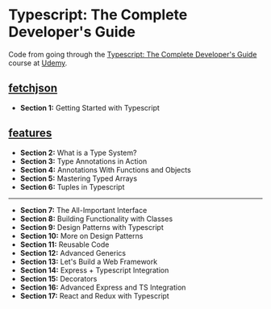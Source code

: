 # Typescript: The Complete Developer's Guide

Code from going through the [Typescript: The Complete Developer's Guide](https://www.udemy.com/typescript-the-complete-developers-guide/) course at [Udemy](https://www.udemy.com).

## [fetchjson](fetchjson)

- **Section 1:** Getting Started with Typescript

## [features](features)

- **Section 2:** What is a Type System?
- **Section 3:** Type Annotations in Action
- **Section 4:** Annotations With Functions and Objects
- **Section 5:** Mastering Typed Arrays
- **Section 6:** Tuples in Typescript

---

- **Section 7:** The All-Important Interface
- **Section 8:** Building Functionality with Classes
- **Section 9:** Design Patterns with Typescript
- **Section 10:** More on Design Patterns
- **Section 11:** Reusable Code
- **Section 12:** Advanced Generics
- **Section 13:** Let's Build a Web Framework
- **Section 14:** Express + Typescript Integration
- **Section 15:** Decorators
- **Section 16:** Advanced Express and TS Integration
- **Section 17:** React and Redux with Typescript
